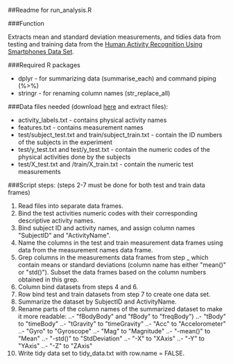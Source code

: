 ##Readme for run_analysis.R

###Function

Extracts mean and standard deviation measurements, and tidies data from testing and training data from the [Human Activity Recognition Using Smartphones Data Set](https://archive.ics.uci.edu/ml/datasets/Human+Activity+Recognition+Using+Smartphones).

###Required R packages

- dplyr - for summarizing data (summarise_each) and command piping (%>%)
- stringr - for renaming column names (str_replace_all)

###Data files needed (download [here](https://d396qusza40orc.cloudfront.net/getdata%2Fprojectfiles%2FUCI%20HAR%20Dataset.zip) and extract files):
- activity_labels.txt - contains physical activity names
- features.txt - contains measurement names
- test/subject_test.txt and train/subject_train.txt - contain the ID numbers of the subjects in the experiment
- test/y_test.txt and test/y_test.txt - contain the numeric codes of the physical activities done by the subjects
- test/X_test.txt and /train/X_train.txt - contain the numeric test measurements

###Script steps: (steps 2-7 must be done for both test and train data frames)

1. Read files into separate data frames.
2. Bind the test activities numeric codes with their corresponding descriptive activity names.
4. Bind subject ID and activity names, and assign column names "SubjectID" and "ActivityName".
5. Name the columns in the test and train measurement data frames using data from the measurement names data frame.
6. Grep columns in the measurements data frames from step _ which contain means or standard deviations (column name has either "mean()" or "std()"). Subset the data frames based on the column numbers obtained in this grep.
7. Column bind datasets from steps 4 and 6.
8. Row bind test and train datasets from step 7 to create one data set.
9. Summarize the dataset by SubjectID and ActivityName.
10. Rename parts of the column names of the summarized dataset to make it more readable:
..- "fBodyBody" and "fBody" to "freqBody")
..- "tBody" to "timeBody"
..- "tGravity" to "timeGravity"
..- "Acc" to "Accelorometer"
..- "Gyro" to "Gyroscope"
..- "Mag" to "Magnitude"
..- "-mean()" to "Mean"
..- "-std()" to "StdDeviation"
..- "-X" to "XAxis"
..- "-Y" to "YAxis"
..- "-Z" to "ZAxis"
11. Write tidy data set to tidy_data.txt with row.name = FALSE.